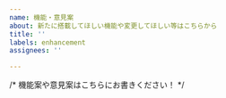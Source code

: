 ```yaml
---
name: 機能・意見案
about: 新たに搭載してほしい機能や変更してほしい等はこちらから
title: ''
labels: enhancement
assignees: ''

---
```


/* 機能案や意見案はこちらにお書きください！ */
